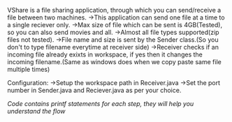VShare is a file sharing application, through which you can send/receive a file between two machines.
->This application can send one file at a time to a single reciever only.
->Max size of file which can be sent is 4GB(Tested), so you can also send movies and all.
->Almost all file types supported(zip files not tested).
->File name and size is sent by the Sender class.(So you don't to type filename everytime at receiver side)
->Receiver checks if an incoming file already exixts in workspace, if yes then it changes the incoming filename.(Same as windows does when we copy paste same file multiple times)

Configuration:
->Setup the workspace path in Receiver.java
->Set the port number in Sender.java and Reciever.java as per your choice.

*Code contains printf statements for each step, they will help you understand the flow* 

